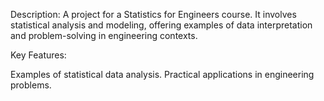 Description:
A project for a Statistics for Engineers course. It involves statistical analysis and modeling, offering examples of data interpretation and problem-solving in engineering contexts.

Key Features:

Examples of statistical data analysis.
Practical applications in engineering problems.
